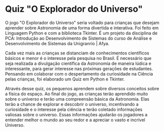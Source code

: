 <h1>Quiz "O Explorador do Universo"</h1>
<p>O jogo "O Explorador do Universo" seria voltado para crianças que desejam aprender sobre Astronomia de uma forma divertida e interativa. Foi feito em Linguagem Python e com a biblioteca Tkinter. É um projeto da disciplina de PCA: Introdução ao Desenvolvimento de Sistemas do curso de Análise e Desenvolvimento de Sistemas da Unigranrio | Afya.</p>
<p>Cada vez mais as crianças se distanciam de conhecimentos científicos básicos e menor é o interesse pela pesquisa no Brasil. É necessário que seja realizada a divulgação científica da Astronomia de maneira lúdica e interessante, para gerar interesse nas próximas gerações de estudantes. Pensando em colaborar com o despertamento da curiosidade na Ciência pelas crianças, foi elaborado um Quiz em Python e Tkinter.</p>
<p>Através desse quiz, os pequenos aprendem sobre diversos conceitos sobre a física do espaço. Ao final do jogo, as crianças terão aprendido muito sobre o universo e terão uma compreensão básica da Astronomia. Elas terão a chance de explorar e descobrir o universo, incentivando a curiosidade e o interesse pela ciência e terão coletado informações valiosas sobre o universo. Essas informações ajudarão os jogadores a entender melhor o mundo ao seu redor e a apreciar o vasto e incrível Universo.</p>
